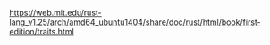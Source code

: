 https://web.mit.edu/rust-lang_v1.25/arch/amd64_ubuntu1404/share/doc/rust/html/book/first-edition/traits.html
